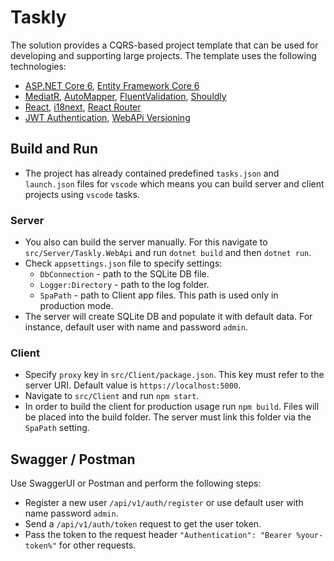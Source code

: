 # Taskly
The solution provides a CQRS-based project template that can be used for developing and supporting large projects. 
The template uses the following technologies:
* [ASP.NET Core 6](https://docs.microsoft.com/en-us/aspnet/core/introduction-to-aspnet-core?view=aspnetcore-6.0), [Entity Framework Core 6](https://docs.microsoft.com/en-us/ef/core/)
* [MediatR](https://github.com/jbogard/MediatR), [AutoMapper](https://automapper.org/), [FluentValidation](https://fluentvalidation.net/), [Shouldly](https://github.com/shouldly/shouldly)
* [React](https://reactjs.org/), [i18next](https://react.i18next.com/), [React Router](https://v5.reactrouter.com/web/guides/quick-start)
* [JWT Authentication](https://jwt.io/), [WebAPi Versioning](https://www.nuget.org/packages/Microsoft.AspNetCore.Mvc.Versioning/)

## Build and Run
- The project has already contained predefined `tasks.json` and `launch.json` files for `vscode` which means you can build server and client projects using `vscode` tasks.
### Server
- You also can build the server manually. For this navigate to `src/Server/Taskly.WebApi` and run `dotnet build` and then `dotnet run`.
- Check `appsettings.json` file to specify settings:
  - `DbConnection` - path to the SQLite DB file.
  - `Logger:Directory` - path to the log folder.
  - `SpaPath` - path to Client app files. This path is used only in production mode.
- The server will create SQLite DB and populate it with default data. For instance, default user with name and password `admin`.

### Client
- Specify `proxy` key in `src/Client/package.json`. This key must refer to the server URI. Default value is `https://localhost:5000`.
- Navigate to `src/Client` and run `npm start`.
- In order to build the client for production usage run `npm build`. Files will be placed into the build folder. The server must link this folder via the `SpaPath` setting. 

## Swagger / Postman
Use SwaggerUI or Postman and perform the following steps:
- Register a new user `/api/v1/auth/register` or use default user with name password `admin`.
- Send a `/api/v1/auth/token` request to get the user token.
- Pass the token to the request header `"Authentication": "Bearer %your-token%"` for other requests. 
